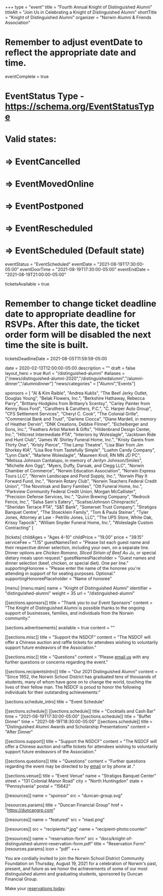 +++
type          = "event"
title         = "Fourth Annual Knight of Distinguished Alumni"
titleAlt      = "Join Us in Celebrating a Knight of Distinguished Alumni"
shortTitle    = "Knight of Distinguished Alumni"
organizer   = "Norwin Alumni & Friends Association"
# Remember to adjust eventDate to reflect the appropriate date and time.
eventComplete = true
# EventStatus Type - https://schema.org/EventStatusType
# Valid states:
# => EventCancelled
# => EventMovedOnline
# => EventPostponed
# => EventRescheduled
# => EventScheduled (Default state)
eventStatus = "EventScheduled"
eventDate     = "2021-08-19T17:30:00-05:00"
eventDoorTime = "2021-08-19T17:30:00-05:00"
eventEndDate  = "2021-08-19T21:00:00-05:00"

ticketsAvailable = true
# Remember to change ticket deadline date to appropriate deadline for RSVPs. After this date, the ticket order form will be disabled the next time the site is built.
ticketsDeadlineDate = 2021-08-05T11:59:59-05:00

date          = 2020-02-13T12:00:00-05:00
description   = ""
draft         = false
layout_hero   = true
#url         = "/distinguished-alumni"
#aliases     = ["/news/distinguished-alumni-2020","/distinguishedalumni","/alumni-dinner","/alumnidinner"]
"news/categories" = ["Alumni","Events"]

sponsors = [
  "Al & Kim Raible",
  "Andrea Kuklis",
  "The Beef Jerky Outlet, Douglas Young",
  "Belak Flowers, Inc.",
  "Berkshire Hathaway, Rebecca Parry",
  "Brittany Hodgkins from Brittany’s Scentsy",
  "Carley Painter from Kenny Ross Ford",
  "Caruthers & Caruthers, P.C.",
  "C. Harper Auto Group",
  "CFS Settlement Services",
  "Cheryl C. Cook",
  "The Colonial Grille",
  "Commercial Bank and Trust",
  "Darlene Ciocca",
  "Diane Mardell, in memory of Heather Dervin",
  "DNK Creations, Debbie Flinner",
  "Eichelberger and Sons, Inc.",
  "Feathers Artist Market & Gifts",
  "Hildenbrand Design Center, Inc.",
  "Hillcrest Intermediate PTA",
  "Interiors by Woleslagle",
  "Jacktown Ride and Hunt Club",
  "James W. Shirley Funeral Home, Inc.",
  "Kristy Gareis from Thirty One",
  "Kristy Pierce",
  "The Lamp Theatre",
  "Lisa Blair from Jim Shorkey KIA",
  "Lisa Roe from Tastefully Simple",
  "Luehm Candy Company",
  "Lynn Clark",
  "Marlene Woleslagle",
  "Maureen Kroll, RN MN JD PC",
  "Melissa Johnson Cantalupo, in memory of Jerilyn Johnson/Smiles",
  "Michelle Ann Ogg",
  "Myers, Duffy, Dansak, and Clegg LLC",
  "Norwin Chamber of Commerce",
  "Norwin Education Association",
  "Norwin Express Tours LLC",
  "Norwin Landscape and Pond Supply, Inc.",
  "Norwin Play It Forward Fund, Inc.",
  "Norwin Rotary Club",
  "Norwin Teachers Federal Credit Union",
  "The Novotnak and Barry Families",
  "Ott Funeral Home, Inc.",
  "Parkview Community Federal Credit Union, Morgan McCallister",
  "Precision Defense Services, Inc.",
  "Quinn Brewing Company",
  "Redrock Fence, Inc.",
  "Salsa Sam's Eatery",
  "Scalise/Johnson Chiropractic",
  "Sheridan Terrace PTA",
  "S&T Bank",
  "Somerset Trust Company",
  "Stratigos Banquet Centre",
  "The Stoecklein Family",
  "Tom & Paula Steiner",
  "Tyler Jones, Attorney at Law - Petrillo Jones, LLC",
  "The UPS Store, White Oak, Krissy Tapocik",
  "William Snyder Funeral Home, Inc.",
  "Woleslagle Custom Contracting"
]

[tickets]
  childAges    = "Ages 4-10"
  childPrice   = "19.00"
  price        = "39.15"
  serviceFee   = "1.15"
  guestNamesText = "Please list each guest name and their respective dinner selection, including your own, on a separate line. Dinner options are *Chicken Romano*, *Sliced Sirloin of Beef Au Ju*, or special dietary meals upon request."
  guestNamesPlaceholder = "Guest names and dinner selection (beef, chicken, or special diet). One per line."
  supportingHonoree = "Please enter the name of the honoree you're attending in support of for seating purposes. Optional."
  supportingHonoreePlaceholder = "Name of honoree"

[menu]
  [menu.main]
    name        = "Knight of Distinguished Alumni"
    identifier  = "distinguished-alumni"
    weight      = 35
    url         = "/distinguished-alumni"


[[sections.sponsors]]
  title = "Thank you to our Event Sponsors"
  content  = "The Knight of Distinguished Alumni is possible thanks to the ongoing support of businesses, families, and individuals from the Norwin community."

[sections.advertisements]
  available = true
  content   = ""

[[sections.misc]]
  title   = "Support the NSDCF"
  content = "The NSDCF will offer a Chinese auction and raffle tickets for attendees wishing to voluntarily support future endeavors of the Association."

[[sections.misc]]
  title   = "Questions"
  content = "Please [email us](mailto:alumni@nsdcf.org) with any further questions or concerns regarding the event."

[[sections.recipientsIntro]]
  title   = "Our 2021 Distinguished Alumni"
  content = "Since 1952, the Norwin School District has graduated tens of thousands of students, many of whom have gone on to change the world, touching the lives of their fellow man. The NSDCF is proud to honor the following individuals for their outstanding achievements:"

[sections.schedule_intro]
  title = "Event Schedule"

[[sections.schedule]]
  [[sections.schedule]]
    title = "Cocktails and Cash Bar"
    time  = "2021-08-19T17:30:00-05:00"
  [[sections.schedule]]
    title = "Buffet Dinner"
    time  = "2021-08-19T18:30:00-05:00"
  [[sections.schedule]]
    title   = "Distinguished Alumni Awards and Scholarship Presentations"
    content = "After Dinner"

[[sections.support]]
  title   = "Support the NSDCF"
  content = "The NSDCF will offer a Chinese auction and raffle tickets for attendees wishing to voluntarily support future endeavors of the Association."

[[sections.questions]]
  title   = "Questions"
  content = "Further questions regarding the event may be directed to <FIRST> <LAST> by [email](mailto:alumni@nsdcf.org) or by phone at <PHONE>."

[[sections.venue]]
  title   = "Event Venue"
  name    = "Stratigos Banquet Center"
  street  = "131 Colonial Manor Road"
  city    = "North Huntingdon"
  state   = "Pennsylvania"
  postal  = "15642"

[[resources]]
  name = "sponsor"
  src = "duncan-group.svg"

  [resources.params]
    title = "Duncan Financial Group"
    href = "https://duncangrp.com"

[[resources]]
  name = "featured"
  src  = "mast.png"

[[resources]]
  src  = "recipients/*.jpg"
  name = "recipient-photo:counter"

[[resources]]
  name  = "reservation-form"
  src   = "docs/knight-of-distinguished-alumni-reservation-form.pdf"
  title = "Reservation Form"
  [resources.params]
    icon = "pdf"
+++

You are cordially invited to join the Norwin School District Community Foundation on Thursday, August 19, 2021 for a celebration of Norwin's past, present, and future as we honor the achievements of some of our most distinguished alumni and graduating students, sponsored by Duncan Financial Group.

Make your [reservations today](#reservations).
